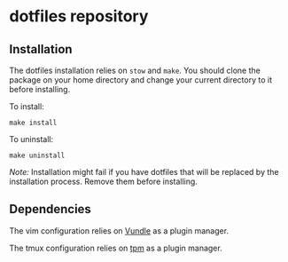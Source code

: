 # dotfiles repository

## Installation

The dotfiles installation relies on `stow` and `make`. You should clone the
package on your home directory and change your current directory to it before
installing.

To install:
```
make install
```

To uninstall:
```
make uninstall
```

*Note:* Installation might fail if you have dotfiles that will be replaced by
the installation process. Remove them before installing.

## Dependencies

The vim configuration relies on [Vundle](https://github.com/VundleVim/Vundle.vim) as a plugin manager.

The tmux configuration relies on [tpm](https://github.com/tmux-plugins/tpm) as a plugin manager.
